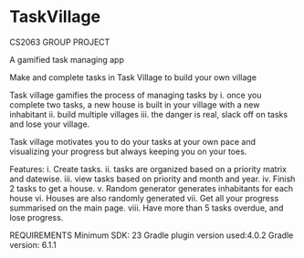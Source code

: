 # TaskVillage
CS2063 GROUP PROJECT

A gamified task managing app

Make and complete tasks in Task Village to build your own village

Task village gamifies the process of managing tasks by
i.   once you complete two tasks, a new house is built in your village with a new inhabitant
ii.  build multiple villages
iii. the danger is real, slack off on tasks and lose your village.

Task village motivates you to do your tasks at your own pace and visualizing your progress but always keeping you on your toes.

Features:
i.    Create tasks.
ii.   tasks are organized based on a priority matrix and datewise.
iii.  view tasks based on priority and month and year.
iv.   Finish 2 tasks to get a house.
v.    Random generator generates inhabitants for each house
vi.   Houses are also randomly generated
vii.  Get all your progress summarised on the main page.
viii. Have more than 5 tasks overdue, and lose progress.


REQUIREMENTS
Minimum SDK: 23
Gradle plugin version used:4.0.2
Gradle version: 6.1.1


